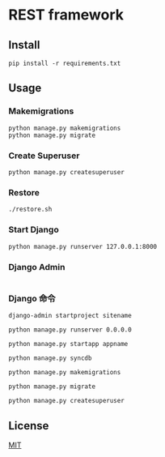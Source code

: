 # REST framework

##  Install
```
pip install -r requirements.txt
```

## Usage

### Makemigrations 

```shell
python manage.py makemigrations
python manage.py migrate
```

### Create Superuser
```shell
python manage.py createsuperuser
```

### Restore
```shell
./restore.sh
```

### Start Django
```shell
python manage.py runserver 127.0.0.1:8000
```

### Django Admin
```shell

```

### Django 命令
```shell
django-admin startproject sitename

python manage.py runserver 0.0.0.0

python manage.py startapp appname

python manage.py syncdb

python manage.py makemigrations

python manage.py migrate

python manage.py createsuperuser
```
## License

[MIT]()